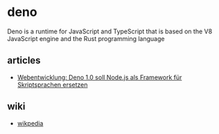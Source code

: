 # deno
Deno is a runtime for JavaScript and TypeScript that is based on the V8 JavaScript engine and the Rust programming language

## articles
* [Webentwicklung: Deno 1.0 soll Node.js als Framework für Skriptsprachen ersetzen ]( https://heise.de/-4721288)

## wiki
* [wikpedia](https://en.wikipedia.org/wiki/Deno_(software))


